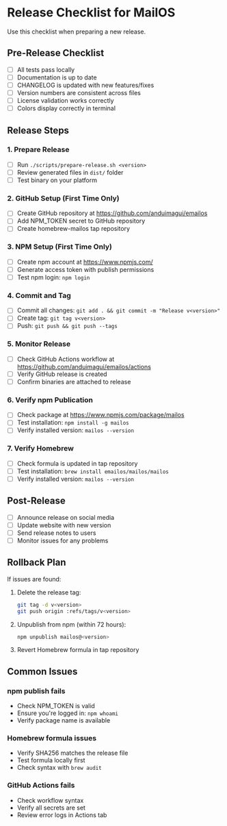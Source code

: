 # Release Checklist for MailOS

Use this checklist when preparing a new release.

## Pre-Release Checklist

- [ ] All tests pass locally
- [ ] Documentation is up to date
- [ ] CHANGELOG is updated with new features/fixes
- [ ] Version numbers are consistent across files
- [ ] License validation works correctly
- [ ] Colors display correctly in terminal

## Release Steps

### 1. Prepare Release
- [ ] Run `./scripts/prepare-release.sh <version>`
- [ ] Review generated files in `dist/` folder
- [ ] Test binary on your platform

### 2. GitHub Setup (First Time Only)
- [ ] Create GitHub repository at https://github.com/anduimagui/emailos
- [ ] Add NPM_TOKEN secret to GitHub repository
- [ ] Create homebrew-mailos tap repository

### 3. NPM Setup (First Time Only)
- [ ] Create npm account at https://www.npmjs.com/
- [ ] Generate access token with publish permissions
- [ ] Test npm login: `npm login`

### 4. Commit and Tag
- [ ] Commit all changes: `git add . && git commit -m "Release v<version>"`
- [ ] Create tag: `git tag v<version>`
- [ ] Push: `git push && git push --tags`

### 5. Monitor Release
- [ ] Check GitHub Actions workflow at https://github.com/anduimagui/emailos/actions
- [ ] Verify GitHub release is created
- [ ] Confirm binaries are attached to release

### 6. Verify npm Publication
- [ ] Check package at https://www.npmjs.com/package/mailos
- [ ] Test installation: `npm install -g mailos`
- [ ] Verify installed version: `mailos --version`

### 7. Verify Homebrew
- [ ] Check formula is updated in tap repository
- [ ] Test installation: `brew install emailos/mailos/mailos`
- [ ] Verify installed version: `mailos --version`

## Post-Release

- [ ] Announce release on social media
- [ ] Update website with new version
- [ ] Send release notes to users
- [ ] Monitor issues for any problems

## Rollback Plan

If issues are found:

1. Delete the release tag:
   ```bash
   git tag -d v<version>
   git push origin :refs/tags/v<version>
   ```

2. Unpublish from npm (within 72 hours):
   ```bash
   npm unpublish mailos@<version>
   ```

3. Revert Homebrew formula in tap repository

## Common Issues

### npm publish fails
- Check NPM_TOKEN is valid
- Ensure you're logged in: `npm whoami`
- Verify package name is available

### Homebrew formula issues
- Verify SHA256 matches the release file
- Test formula locally first
- Check syntax with `brew audit`

### GitHub Actions fails
- Check workflow syntax
- Verify all secrets are set
- Review error logs in Actions tab